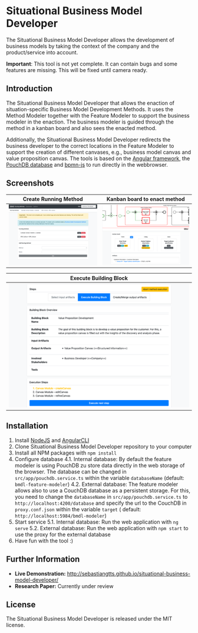 # Situational Business Model Developer

The Situational Business Model Developer allows the development of business models by taking the context of the company
and the product/service into account.

**Important**: This tool is not yet complete. It can contain bugs and some features are missing. This will be fixed
until camera ready.

## Introduction

The Situational Business Model Developer that allows the enaction of situation-specific Business Model Development
Methods. It uses the Method Modeler together with the Feature Modeler to support the business modeler in the enaction.
The business modeler is guided through the method in a kanban board and also sees the enacted method.

Additionally, the Situational Business Model Developer redirects the business developer to the correct locations in the
Feature Modeler to support the creation of different canvases, e.g., business model canvas and value proposition canvas.
The tools is based on the [Angular framework](https://angular.io/), the [PouchDB database](https://pouchdb.com/)
and [bpmn-js](https://bpmn.io/toolkit/bpmn-js/) to run directly in the webbrowser.

## Screenshots

| Create Running Method | Kanban board to enact method |
| ------ | ------ |
| [![Create Running Method](images/create_running_method.png "Create Running Method")](images/create_running_method.png) | [![Kanban board to enact method](images/kanban_board.png "Kanban board to enact method")](images/kanban_board.png) |

| Execute Building Block |
| ------ |
| [![Execute Building Block](images/execute_method.png "Execute Building Block")](images/execute_method.png) |

## Installation

1. Install [NodeJS](https://nodejs.org) and [AngularCLI](https://cli.angular.io/)
2. Clone Situational Business Model Developer repository to your computer
3. Install all NPM packages with `npm install`
4. Configure database 4.1. Internal database: By default the feature modeler is using PouchDB zu store data directly in
   the web storage of the browser. The database can be changed in `src/app/pouchdb.service.ts` within the
   variable `databaseName` (default: `bmdl-feature-modeler`)
   4.2. External database: The feature modeler allows also to use a CouchDB database as a persistent storage. For this,
   you need to change the `databaseName` in `src/app/pouchdb.service.ts` to `http://localhost:4200/database` and specify
   the url to the CouchDB in `proxy.conf.json` within the variable `target` (
   default: `http://localhost:5984/bmdl-modeler`)
5. Start service 5.1. Internal database: Run the web application with `ng serve`
   5.2. External database: Run the web application with `npm start` to use the proxy for the external database
6. Have fun with the tool :)

## Further Information

- **Live Demonstration:** http://sebastiangtts.github.io/situational-business-model-developer/
- **Research Paper:** Currently under review

## License

The Situational Business Model Developer is released under the MIT license.
